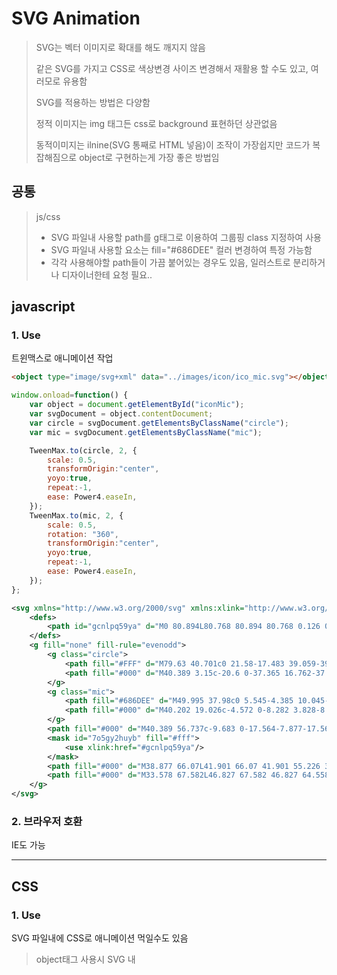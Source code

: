 # SVG Animation

> SVG는 벡터 이미지로 확대를 해도 깨지지 않음
>
> 같은 SVG를 가지고 CSS로 색상변경 사이즈 변경해서 재활용 할 수도 있고, 여러모로 유용함 
>
> SVG를 적용하는 방법은 다양함
>
> 정적 이미지는 img 태그든 css로 background 표현하던 상관없음
>
> 동적이미지는 ilnine(SVG 통째로 HTML 넣음)이 조작이 가장쉽지만 코드가 복잡해짐으로 object로 구현하는게 가장 좋은 방법임



## 공통

> js/css
>
> - SVG 파일내 사용할 path를 g태그로 이용하여 그룹핑 class 지정하여 사용
> - SVG 파일내 사용할 요소는 fill="#686DEE" 컬러 변경하여 특정 가능함
> - 각각 사용해야할 path들이 가끔 붙어있는 경우도 있음, 일러스트로 분리하거나 디자이너한테 요청 필요..



## javascript

### 1. Use

트윈맥스로 애니메이션 작업 

```html
<object type="image/svg+xml" data="../images/icon/ico_mic.svg"></object>
```

```javascript
window.onload=function() {
	var object = document.getElementById("iconMic");
	var svgDocument = object.contentDocument;
	var circle = svgDocument.getElementsByClassName("circle");
	var mic = svgDocument.getElementsByClassName("mic");

	TweenMax.to(circle, 2, {
		scale: 0.5,
		transformOrigin:"center",
		yoyo:true,
		repeat:-1,
		ease: Power4.easeIn,
	});
	TweenMax.to(mic, 2, {
		scale: 0.5,
		rotation: "360",
		transformOrigin:"center",
		yoyo:true,
		repeat:-1,
		ease: Power4.easeIn,
	});
};
```

```svg
<svg xmlns="http://www.w3.org/2000/svg" xmlns:xlink="http://www.w3.org/1999/xlink" width="81" height="81" viewBox="0 0 81 81">
    <defs>
        <path id="gcnlpq59ya" d="M0 80.894L80.768 80.894 80.768 0.126 0 0.126z"/>
    </defs>
    <g fill="none" fill-rule="evenodd">
        <g class="circle">
            <path fill="#FFF" d="M79.63 40.701c0 21.58-17.483 39.059-39.056 39.059C19.004 79.76 1.51 62.28 1.51 40.7 1.51 19.127 19.003 1.64 40.574 1.64 62.147 1.64 79.63 19.127 79.63 40.7"/>
            <path fill="#000" d="M40.389 3.15c-20.6 0-37.365 16.762-37.365 37.362 0 20.602 16.765 37.358 37.365 37.358 20.596 0 37.358-16.756 37.358-37.358 0-20.6-16.762-37.362-37.358-37.362m0 77.744C18.119 80.894 0 62.78 0 40.512 0 18.242 18.12.126 40.389.126c22.265 0 40.382 18.117 40.382 40.386 0 22.268-18.117 40.382-40.382 40.382"/>
        </g>
        <g class="mic">
            <path fill="#686DEE" d="M49.995 37.98c0 5.545-4.385 10.045-9.792 10.045-5.41 0-9.798-4.5-9.798-10.046V27.555c0-5.558 4.388-10.042 9.798-10.042 5.407 0 9.792 4.484 9.792 10.042V37.98z"/>
            <path fill="#000" d="M40.202 19.026c-4.572 0-8.282 3.828-8.282 8.528V37.98c0 4.703 3.71 8.534 8.282 8.534 4.57 0 8.28-3.831 8.28-8.534V27.554c0-4.7-3.71-8.528-8.28-8.528m0 30.512c-6.235 0-11.306-5.186-11.306-11.558V27.554c0-6.369 5.07-11.552 11.306-11.552 6.236 0 11.304 5.183 11.304 11.552V37.98c0 6.372-5.068 11.558-11.304 11.558"/>
        </g>
        <path fill="#000" d="M40.389 56.737c-9.683 0-17.564-7.877-17.564-17.56h3.024c0 8.017 6.52 14.536 14.54 14.536 8.013 0 14.536-6.52 14.536-14.536h3.024c0 9.683-7.878 17.56-17.56 17.56"/>
        <mask id="7o5gy2huyb" fill="#fff">
            <use xlink:href="#gcnlpq59ya"/>
        </mask>
        <path fill="#000" d="M38.877 66.07L41.901 66.07 41.901 55.226 38.877 55.226z" mask="url(#7o5gy2huyb)"/>
        <path fill="#000" d="M33.578 67.582L46.827 67.582 46.827 64.558 33.578 64.558z" mask="url(#7o5gy2huyb)"/>
    </g>
</svg>

```



### 2. 브라우저 호환

IE도 가능



------



##  CSS

### 1. Use

SVG 파일내에 CSS로 애니메이션 먹일수도 있음 

> object태그 사용시 SVG 내 <style type="text/css"> 추가해서 먹이면 되고,
>
> img태그로 넣어도 됨
>
> 인라인으로 사용시엔 공통 CSS에서 먹이면됨
>
> - SVG내에 외부 스타일시트를 불러오게 할 수 있으나 파일별로 재호출이 되서 성능 이슈 생길 수가있음
> - transform-origion 문제가 있음(svg로 감싸고 위치 변경후 안에 path값의 위치들 변경해주면 됨)

```html
<object type="image/svg+xml" data="../images/icon/ico_mic.svg"></object>
<img src="../images/icon/ico_mic.svg">
```

```svg
<svg xmlns="http://www.w3.org/2000/svg" xmlns:xlink="http://www.w3.org/1999/xlink" width="81" height="81" viewBox="0 0 81 81">
    <style type="text/css">
        .mic{ animation:rotate 1s infinite; transform-origin:50% 50%}
        .circle{animation:fadeIn 1s infinite;}
        @keyframes fadeIn{
        from{ opacity:0; }
        to{ opacity:1; }
        }
        @keyframes rotate{
        from{ transform:rotate(360deg); }
        to{ transform:rotate(0); }
        }
    </style>
    <defs>
        <path id="gcnlpq59ya" d="M0 80.894L80.768 80.894 80.768 0.126 0 0.126z"/>
    </defs>
    <g fill="none" fill-rule="evenodd">
        <g class="circle">
            <path fill="#FFF" d="M79.63 40.701c0 21.58-17.483 39.059-39.056 39.059C19.004 79.76 1.51 62.28 1.51 40.7 1.51 19.127 19.003 1.64 40.574 1.64 62.147 1.64 79.63 19.127 79.63 40.7"/>
            <path fill="#000" d="M40.389 3.15c-20.6 0-37.365 16.762-37.365 37.362 0 20.602 16.765 37.358 37.365 37.358 20.596 0 37.358-16.756 37.358-37.358 0-20.6-16.762-37.362-37.358-37.362m0 77.744C18.119 80.894 0 62.78 0 40.512 0 18.242 18.12.126 40.389.126c22.265 0 40.382 18.117 40.382 40.386 0 22.268-18.117 40.382-40.382 40.382"/>
        </g>
        <g class="mic">
            <path fill="#686DEE" d="M49.995 37.98c0 5.545-4.385 10.045-9.792 10.045-5.41 0-9.798-4.5-9.798-10.046V27.555c0-5.558 4.388-10.042 9.798-10.042 5.407 0 9.792 4.484 9.792 10.042V37.98z"/>
            <path fill="#000" d="M40.202 19.026c-4.572 0-8.282 3.828-8.282 8.528V37.98c0 4.703 3.71 8.534 8.282 8.534 4.57 0 8.28-3.831 8.28-8.534V27.554c0-4.7-3.71-8.528-8.28-8.528m0 30.512c-6.235 0-11.306-5.186-11.306-11.558V27.554c0-6.369 5.07-11.552 11.306-11.552 6.236 0 11.304 5.183 11.304 11.552V37.98c0 6.372-5.068 11.558-11.304 11.558"/>
        </g>
        <path fill="#000" d="M40.389 56.737c-9.683 0-17.564-7.877-17.564-17.56h3.024c0 8.017 6.52 14.536 14.54 14.536 8.013 0 14.536-6.52 14.536-14.536h3.024c0 9.683-7.878 17.56-17.56 17.56"/>
        <mask id="7o5gy2huyb" fill="#fff">
            <use xlink:href="#gcnlpq59ya"/>
        </mask>
        <path fill="#000" d="M38.877 66.07L41.901 66.07 41.901 55.226 38.877 55.226z" mask="url(#7o5gy2huyb)"/>
        <path fill="#000" d="M33.578 67.582L46.827 67.582 46.827 64.558 33.578 64.558z" mask="url(#7o5gy2huyb)"/>
    </g>
</svg>
```



### 2. 브라우저 호환

IE는 SVG의 CSS 변화(transform)를 지원하지 않음!





------





## Adobe Animate

### 1. Install

1. Adobe Animate 설치
2. Animated SVG Exporter 설치(움직이는 SVG 출력 확장프로그램)
   https://exchange.adobe.com/creativecloud.details.7232.animated-svg-exporter.html



### 2. Use

**adobe animate 학습이 필요로함.**

좀 더 세밀한 애니메이션 작업이 가능



### 3. Export

SVG, GIF, PNG, canvas로 파일 출력 가능

- svg 파일로 내보내기 [윈도우 > 확장 > SVG animation > export]

  ```html
  <object type="image/svg+xml" data="icon_motion.svg"></object>
  ```

- animated gif 내보내기 [파일 > 내보내기 > 애니메이션 GIF 내보내기]

- png 시퀀스들을 파일로 내보내서 변환 프로그램[https://ezgif.com/apng-maker] 사용 움직이는 파일로 작업 

- canvas 출력도 가능



### 4. SVG 애니메이션 브라우저 호환(사용비추)

IE 안됨 폴리필 사용해서 가능하도록 함

> 폴리 필은 브라우저에서 누락 된 기능을 지원하여 브라우저가 이해할 수있는 원래 인코딩을 번역하는 특수한 자바 스크립트 코드 
>
> **"smil-in-javascript사용"** object로 작업시엔 SVG안에 script 호출해야함 svg별로 재호출이 되어 성능에 문제 생길듯
>
> inline으로 넣으면 문제 해결되나, 코드가 더러워짐

```svg
<svg id="무제-1" image-rendering="optimizeSpeed" baseProfile="basic" version="1.1" x="0px" y="0px" width="100" height="100" xmlns="http://www.w3.org/2000/svg" xmlns:xlink="http://www.w3.org/1999/xlink" xml:space="preserve">
    
   	<!--smil-polyfill-->
    <script xlink:href="http://www.tbyrne.org/staging/smil-polyfill/web-animations.js"/>
	<script xlink:href="http://www.tbyrne.org/staging/smil-polyfill/smil-in-javascript.js"/>
	<!--//smil-polyfill-->
	
    <g id=".__EC.__9E.__A5.__EB.__A9.__B4-1" overflow="visible"><g id="ico_mic_motion.svg" transform="translate(11.4 16.45)"><animateTransform attributeName="transform" additive="replace" type="translate" repeatCount="indefinite" dur="0.333s" keyTimes="0;.4;.901;1" values="11.4,16.45;48.75,40.45;11.4,16.45;11.4,16.45"/><path fill="#FFF" stroke="none" d="M43.3 43.3Q50.55 36.05 50.55 25.75 50.55 15.5 43.3 8.2 36.05 .95 25.75 .95 15.5 .95 8.2 8.2 .95 15.5 .95 25.75 .95 36.05 8.2 43.3 15.5 50.55 25.75 50.55 36.05 50.55 43.3 43.3Z"/><path fill="#000" stroke="none" d="M51.3 25.7Q51.3 15.1 43.8 7.55 36.3 .05 25.7 .05 15.1 .05 7.55 7.55 .05 15.1 .05 25.7 .05 36.3 7.55 43.8 15.1 51.3 25.7 51.3 36.3 51.3 43.8 43.8 51.3 36.3 51.3 25.7M49.4 25.7Q49.4 35.5 42.45 42.45 35.5 49.4 25.7 49.4 15.9 49.4 8.9 42.45 1.95 35.5 1.95 25.7 1.95 15.9 8.9 8.9 15.9 1.95 25.7 1.95 35.5 1.95 42.45 8.9 49.4 15.9 49.4 25.7Z"/><path fill="#686DEE" stroke="none" d="M31.8 24L31.8 17.4Q31.8 14.75 29.95 12.85 28.15 11 25.55 11 22.95 11 21.15 12.85 19.35 14.75 19.35 17.4L19.35 24Q19.35 26.65 21.15 28.55 22.95 30.4 25.55 30.4 28.15 30.4 29.95 28.55 31.8 26.65 31.8 24Z"/><path fill="#000" stroke="none" d="M25.55 10.05Q22.6 10.05 20.5 12.2 18.4 14.35 18.4 17.4L18.4 24Q18.4 27.05 20.5 29.2 22.6 31.35 25.55 31.35 28.5 31.35 30.65 29.2 32.75 27.05 32.75 24L32.75 17.4Q32.75 14.35 30.65 12.2 28.5 10.05 25.55 10.05M20.3 24L20.3 17.4Q20.3 15.15 21.85 13.6 23.35 12 25.55 12 27.75 12 29.25 13.6 30.8 15.15 30.8 17.4L30.8 24Q30.8 26.25 29.25 27.85 27.7 29.45 25.55 29.45 23.4 29.45 21.85 27.85 20.3 26.25 20.3 24Z"/><path fill="#000" stroke="none" d="M14.5 24.85Q14.5 29.45 17.8 32.75 21.1 36 25.7 36 30.3 36 33.55 32.75 36.85 29.45 36.85 24.85L34.9 24.85Q34.9 28.65 32.2 31.35 29.5 34.05 25.7 34.05 21.9 34.05 19.15 31.35 16.45 28.65 16.45 24.85L14.5 24.85Z"/><path fill="#000" stroke="none" d="M24.7 41.9L26.65 41.9 26.65 35 24.7 35 24.7 41.9Z"/><path fill="#000" stroke="none" d="M21.35 42.85L29.75 42.85 29.75 40.95 21.35 40.95 21.35 42.85Z"/></g></g></svg>
```



## [정리]

PC작업시엔  IE 대응을 위해 javascript 트윈맥스로 구현



